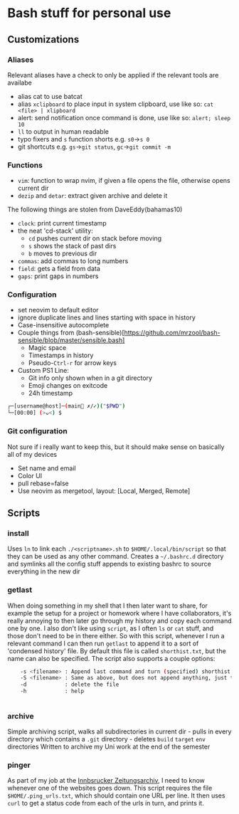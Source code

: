 # Bash stuff for personal use

## Customizations
### Aliases
Relevant aliases have a check to only be applied if the relevant tools are availabe

- alias cat to use batcat 
- alias `xclipboard` to place input in system clipboard, use like so: `cat <file> | xlipboard`
- alert: send notification once command is done, use like so: `alert; sleep 10`
- `ll` to output in human readable
- typo fixers and `s` function shorts e.g. `s0`->`s 0`
- git shortcuts e.g. `gs`->`git status`, `gc`->`git commit -m`

### Functions

- `vim`: function to wrap nvim, if given a file opens the file, otherwise opens current dir
- `dezip` and `detar`: extract given archive and delete it

The following things are stolen from DaveEddy(bahamas10)

- `clock`: print current timestamp
- the neat 'cd-stack' utility:
    - `cd` pushes current dir on stack before moving
    - `s` shows the stack of past dirs
    - `b` moves to previous dir
- `commas`: add commas to long numbers
- `field`: gets a field from data
- `gaps`: print gaps in numbers

### Configuration
- set neovim to default editor
- ignore duplicate lines and lines starting with space in history
- Case-insensitive autocomplete
- Couple things from (bash-sensible)[https://github.com/mrzool/bash-sensible/blob/master/sensible.bash]
    - Magic space
    - Timestamps in history
    - Pseudo-`Ctrl-r` for arrow keys
- Custom PS1 Line:
    - Git info only shown when in a git directory
    - Emoji changes on exitcode
    - 24h timestamp
```bash
┌─[username@host]─(main ✗/✓)("$PWD")
└─[00:00] (>ᴗ<) $
```

### Git configuration
Not sure if i really want to keep this, but it should make sense on basically all of my devices
- Set name and email
- Color UI
- pull rebase=false
- Use neovim as mergetool, layout: [Local, Merged, Remote]

## Scripts
### install
Uses `ln` to link each `./<scriptname>.sh` to `$HOME/.local/bin/script` so that they can be used as any other command.
Creates a `~/.bashrc.d` directory and symlinks all the config stuff
appends to existing bashrc to source everything in the new dir

### getlast
When doing something in my shell that I then later want to share, for example the setup for a project or homework where I have collaborators, it's really annoying to then later go through my history and copy each command one by one.
I also don't like using `script`, as I often `ls` or `cat` stuff, and those don't need to be in there either.
So with this script, whenever I run a relevant command I can then run `getlast` to append it to a sort of 'condensed history' file.
By default this file is called `shorthist.txt`, but the name can also be specified.
The script also supports a couple options:
```bash
    -s <filename> : Append last command and turn (specified) shorthist file into a shell script with name <filename>
    -S <filename> : Same as above, but does not append anything, just turn the file into a script
    -d            : delete the file
    -h            : help
    
```
### archive
Simple archiving script, walks all subdirectories in current dir
    - pulls in every directory which contains a `.git` directory
    - deletes `build` `target` `env` directories
Written to archive my Uni work at the end of the semester

### pinger
As part of my job at the [Innbsrucker Zeitungsarchiv](https://www.uibk.ac.at/iza/), I need to know whenever one of the websites goes down.
This script requires the file `$HOME/.ping_urls.txt`, which should contain one URL per line.
It then uses `curl` to get a status code from each of the urls in turn, and prints it.


